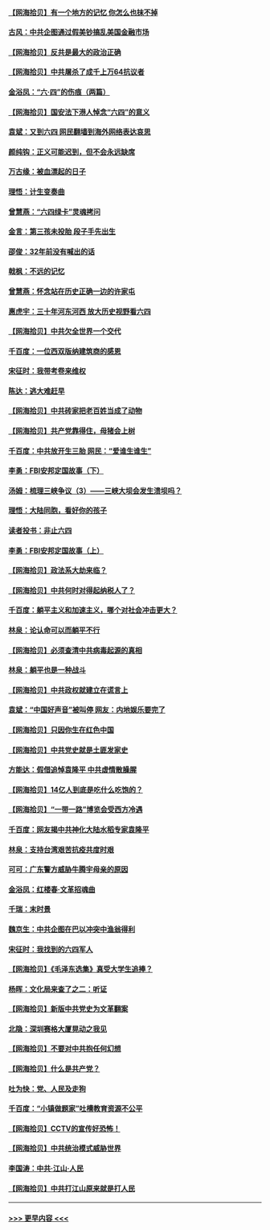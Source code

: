 #### [【网海拾贝】有一个地方的记忆 你怎么也抹不掉](../pages/nsc993/n13009802.md?t=06101652) 
#### [古风：中共企图通过假美钞搞乱美国金融市场](../pages/nsc993/n13009626.md?t=06101652) 
#### [【网海拾贝】反共是最大的政治正确](../pages/nsc993/n13007051.md?t=06101652) 
#### [【网海拾贝】中共屠杀了成千上万64抗议者](../pages/nsc993/n13002713.md?t=06101652) 
#### [金浴凤：“六·四”的伤痕（两篇）](../pages/nsc993/n13001719.md?t=06101652) 
#### [【网海拾贝】国安法下港人悼念“六四”的意义](../pages/nsc993/n13001039.md?t=06101652) 
#### [袁斌：又到六四 网民翻墙到海外网络表达哀思](../pages/nsc993/n13000995.md?t=06101652) 
#### [颜纯钩：正义可能迟到，但不会永远缺席](../pages/nsc993/n13000920.md?t=06101652) 
#### [万古缘：被血漂起的日子](../pages/nsc993/n13000914.md?t=06101652) 
#### [理悟：计生变奏曲](../pages/nsc993/n13000414.md?t=06101652) 
#### [曾慧燕：“六四绿卡”灵魂拷问](../pages/nsc993/n13000277.md?t=06101652) 
#### [金言：第三孩未投胎 段子手先出生](../pages/nsc993/n13000215.md?t=06101652) 
#### [邵俊：32年前没有喊出的话](../pages/nsc993/n13000181.md?t=06101652) 
#### [戟枫：不远的记忆](../pages/nsc993/n13000121.md?t=06101652) 
#### [曾慧燕：怀念站在历史正确一边的许家屯](../pages/nsc993/n13000073.md?t=06101652) 
#### [惠虎宇：三十年河东河西 放大历史视野看六四](../pages/nsc993/n13000018.md?t=06101652) 
#### [【网海拾贝】中共欠全世界一个交代](../pages/nsc993/n12998706.md?t=06101652) 
#### [千百度：一位西双版纳建筑商的感恩](../pages/nsc993/n12998487.md?t=06101652) 
#### [宋征时：我带考卷来维权](../pages/nsc993/n12994088.md?t=06101652) 
#### [陈达：逃大难赶早](../pages/nsc993/n12993569.md?t=06101652) 
#### [【网海拾贝】中共砖家把老百姓当成了动物](../pages/nsc993/n12993483.md?t=06101652) 
#### [【网海拾贝】共产党靠得住，母猪会上树](../pages/nsc993/n12990730.md?t=06101652) 
#### [千百度：中共放开生三胎 网民：“爱谁生谁生”](../pages/nsc993/n12990644.md?t=06101652) 
#### [李勇：FBI安邦定国故事（下）](../pages/nsc993/n12987854.md?t=06101652) 
#### [汤姆：梳理三峡争议（3）——三峡大坝会发生溃坝吗？](../pages/nsc993/n12989806.md?t=06101652) 
#### [理悟：大陆同胞，看好你的孩子](../pages/nsc993/n12989778.md?t=06101652) 
#### [读者投书：非止六四](../pages/nsc993/n12989673.md?t=06101652) 
#### [李勇：FBI安邦定国故事（上）](../pages/nsc993/n12987749.md?t=06101652) 
#### [【网海拾贝】政法系大劫来临？](../pages/nsc993/n12987596.md?t=06101652) 
#### [【网海拾贝】中共何时对得起纳税人了？](../pages/nsc993/n12985578.md?t=06101652) 
#### [千百度：躺平主义和加速主义，哪个对社会冲击更大？](../pages/nsc993/n12985512.md?t=06101652) 
#### [林泉：论认命可以而躺平不行](../pages/nsc993/n12985505.md?t=06101652) 
#### [【网海拾贝】必须查清中共病毒起源的真相](../pages/nsc993/n12984276.md?t=06101652) 
#### [林泉：躺平也是一种战斗](../pages/nsc993/n12984194.md?t=06101652) 
#### [【网海拾贝】中共政权就建立在谎言上](../pages/nsc993/n12981880.md?t=06101652) 
#### [袁斌：“中国好声音”被叫停 网友：内地娱乐要完了](../pages/nsc993/n12981826.md?t=06101652) 
#### [【网海拾贝】只因你生在红色中国](../pages/nsc993/n12979096.md?t=06101652) 
#### [【网海拾贝】中共党史就是土匪发家史](../pages/nsc993/n12976478.md?t=06101652) 
#### [方能达：假借追悼袁隆平 中共虚情散臊腥](../pages/nsc993/n12976396.md?t=06101652) 
#### [【网海拾贝】14亿人到底是吃什么吃饱的？](../pages/nsc993/n12974125.md?t=06101652) 
#### [【网海拾贝】“一带一路”博览会受西方冷遇](../pages/nsc993/n12971787.md?t=06101652) 
#### [千百度：网友揭中共神化大陆水稻专家袁隆平](../pages/nsc993/n12971733.md?t=06101652) 
#### [林泉：支持台湾艰苦抗疫共度时艰](../pages/nsc993/n12971350.md?t=06101652) 
#### [可可：广东警方威胁牛腾宇母亲的原因](../pages/nsc993/n12971100.md?t=06101652) 
#### [金浴凤：红楼春·文革招魂曲](../pages/nsc993/n12970354.md?t=06101652) 
#### [千瑞：末时景](../pages/nsc993/n12970337.md?t=06101652) 
#### [魏京生：中共企图在巴以冲突中渔翁得利](../pages/nsc993/n12970286.md?t=06101652) 
#### [宋征时：我找到的六四军人](../pages/nsc993/n12970213.md?t=06101652) 
#### [【网海拾贝】《毛泽东选集》真受大学生追捧？](../pages/nsc993/n12968779.md?t=06101652) 
#### [杨晖：文化局来查了之二：听证](../pages/nsc993/n12966528.md?t=06101652) 
#### [【网海拾贝】新版中共党史为文革翻案](../pages/nsc993/n12967526.md?t=06101652) 
#### [北隐：深圳赛格大厦晃动之我见](../pages/nsc993/n12967393.md?t=06101652) 
#### [【网海拾贝】不要对中共抱任何幻想](../pages/nsc993/n12965222.md?t=06101652) 
#### [【网海拾贝】什么是共产党？](../pages/nsc993/n12962781.md?t=06101652) 
#### [吐为快：党、人民及走狗](../pages/nsc993/n12962747.md?t=06101652) 
#### [千百度：“小镇做题家”吐槽教育资源不公平](../pages/nsc993/n12962705.md?t=06101652) 
#### [【网海拾贝】CCTV的宣传好恐怖！](../pages/nsc993/n12959984.md?t=06101652) 
#### [【网海拾贝】中共统治模式威胁世界](../pages/nsc993/n12957622.md?t=06101652) 
#### [李国涛：中共‧江山‧人民](../pages/nsc993/n12957502.md?t=06101652) 
#### [【网海拾贝】中共打江山原来就是打人民](../pages/nsc993/n12954345.md?t=06101652) 

----
#### [ >>> 更早内容 <<< ](../indexes/nsc993-earlier.md)
